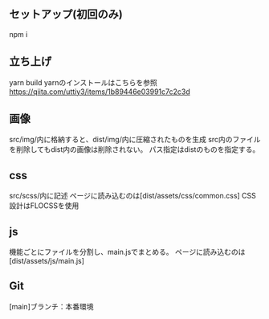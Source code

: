 ## セットアップ(初回のみ)
npm i

## 立ち上げ
yarn build
yarnのインストールはこちらを参照
https://qiita.com/uttiy3/items/1b89446e03991c7c2c3d

## 画像
src/img/内に格納すると、dist/img/内に圧縮されたものを生成
src内のファイルを削除してもdist内の画像は削除されない。
パス指定はdistのものを指定する。

## css
src/scss/内に記述
ページに読み込むのは[dist/assets/css/common.css]
CSS設計はFLOCSSを使用

## js
機能ごとにファイルを分割し、main.jsでまとめる。
ページに読み込むのは[dist/assets/js/main.js]

## Git
[main]ブランチ：本番環境
